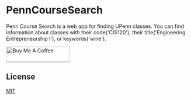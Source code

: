# PennCourseSearch

Penn Course Search is a web app for finding UPenn classes. You can find information about classes
with their code('CIS120'), their title('Engineering Entrepreneurship I'), or keywords('wine').

<a href="https://www.buymeacoffee.com/henrygarant" target="_blank"><img src="https://www.buymeacoffee.com/assets/img/custom_images/orange_img.png" alt="Buy Me A Coffee" style="height: 41px !important;width: 174px !important;box-shadow: 0px 3px 2px 0px rgba(190, 190, 190, 0.5) !important;-webkit-box-shadow: 0px 3px 2px 0px rgba(190, 190, 190, 0.5) !important;" ></a>

## License
[MIT](https://choosealicense.com/licenses/mit/)
